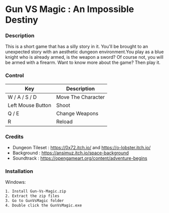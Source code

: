 # Gun VS Magic : An Impossible Destiny

### Description
This is a short game that has a silly story in it. You'll be brought to an unexpected story with an aesthetic dungeon environment.You play as a blue knight who is already armed, is the weapon a sword? Of course not, you will be armed with a firearm. 
Want to know more about the game? Then play it.

### Control

| Key | Description |
| ------ | ------ |
| W / A / S / D | Move The Character |
| Left Mouse Button | Shoot |
| Q / E | Change Weapons |
| R | Reload |

### Credits

  - Dungeon Tileset : https://0x72.itch.io/ and https://o-lobster.itch.io/
  - Background : https://ansimuz.itch.io/space-background
  - Soundtrack : https://opengameart.org/content/adventure-begins

### Installation


Windows:

```sh
1. Install Gun-Vs-Magic.zip
2. Extract the zip files
3. Go to GunVsMagic folder
4. Double click the GunVsMagic.exe
```
   [dill]: <https://github.com/joemccann/dillinger>
   [git-repo-url]: <https://github.com/joemccann/dillinger.git>
   [john gruber]: <http://daringfireball.net>
   [df1]: <http://daringfireball.net/projects/markdown/>
   [markdown-it]: <https://github.com/markdown-it/markdown-it>
   [Ace Editor]: <http://ace.ajax.org>
   [node.js]: <http://nodejs.org>
   [Twitter Bootstrap]: <http://twitter.github.com/bootstrap/>
   [jQuery]: <http://jquery.com>
   [@tjholowaychuk]: <http://twitter.com/tjholowaychuk>
   [express]: <http://expressjs.com>
   [AngularJS]: <http://angularjs.org>
   [Gulp]: <http://gulpjs.com>

   [PlDb]: <https://github.com/joemccann/dillinger/tree/master/plugins/dropbox/README.md>
   [PlGh]: <https://github.com/joemccann/dillinger/tree/master/plugins/github/README.md>
   [PlGd]: <https://github.com/joemccann/dillinger/tree/master/plugins/googledrive/README.md>
   [PlOd]: <https://github.com/joemccann/dillinger/tree/master/plugins/onedrive/README.md>
   [PlMe]: <https://github.com/joemccann/dillinger/tree/master/plugins/medium/README.md>
   [PlGa]: <https://github.com/RahulHP/dillinger/blob/master/plugins/googleanalytics/README.md>
